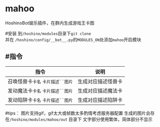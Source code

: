 # mahoo
HoshinoBot娱乐插件，在群内生成游戏王卡图

#安装
到`/hoshino/modules`目录下`git clone`   
并在 `/hoshino/config/__bot__.py`的`MODULES_ON`处添加`mahoo`开启模块

#指令
-
|  指令   | 说明  |
|  ----  | ----  |
| 召唤怪兽卡`卡名` `卡片描述``图片` |生成对应描述怪兽卡 |
| 发动魔法卡`卡名` `卡片描述``图片` |生成对应描述魔法卡 |
| 发动陷阱卡`卡名` `卡片描述``图片` |生成对应描述陷阱卡 |

#tips：
图片支持gif，gif太大或帧数太多酌情考虑服务器配置
生成的图片会存在`/hoshino/modules/mahoo/out` 目录下
文字部分使用繁体，简体部分不显示
